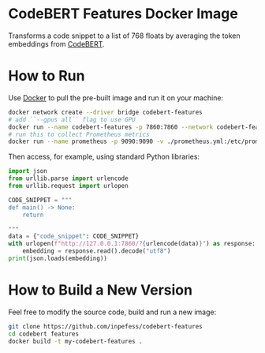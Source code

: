 # CodeBERT Features Docker Image

Transforms a code snippet to a list of 768 floats by averaging the
token embeddings from
[CodeBERT](https://huggingface.co/microsoft/codebert-base).

# How to Run

Use [Docker](https://www.docker.com/get-started/) to pull the
pre-built image and run it on your machine:

```sh
docker network create --driver bridge codebert-features
# add ``--gpus all`` flag to use GPU
docker run --name codebert-features -p 7860:7860 --network codebert-features -d inpefess/codebert-features
# run this to collect Prometheus metrics
docker run --name prometheus -p 9090:9090 -v ./prometheus.yml:/etc/prometheus/prometheus.yml --network codebert-features -d prom/prometheus
```

Then access, for example, using standard Python libraries:

```python
import json
from urllib.parse import urlencode
from urllib.request import urlopen

CODE_SNIPPET = """
def main() -> None:
    return

"""
data = {"code_snippet": CODE_SNIPPET}
with urlopen(f"http://127.0.0.1:7860/?{urlencode(data)}") as response:
    embedding = response.read().decode("utf8")
print(json.loads(embedding))
```

# How to Build a New Version

Feel free to modify the source code, build and run a new image:

```sh
git clone https://github.com/inpefess/codebert-features
cd codebert features
docker build -t my-codebert-features .
```
